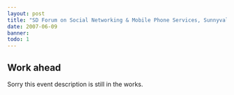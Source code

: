 ```yaml
---
layout: post
title: "SD Forum on Social Networking & Mobile Phone Services, Sunnyvale"
date: 2007-06-09
banner: 
todo: 1
---
```



## Work ahead

Sorry this event description is still in the works.

<!--
http://www.pavingways.com/sd-forum-06092007_134.html
-->
